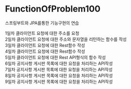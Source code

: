 # FunctionOfProblem100
스프링부트와 JPA를통한 기능구현의 연습

1일차 클라이언트 요청에 대한 주소를 요청 </br>
2일차 클라이언트 요청에 대한 주소와 문자열을 리턴하는 함수를 작성 </br>
3일차 클라이언트 요청에 대한 Rest함수 작성 </br>
4일차 클라이언트 요청에 대한 Rest함수 작성 </br>
5일차 클라이언트 요청에 대한 Rest API형식의 함수 작성 </br>
6일차 공지사항 게시판 목록에 대한 요청을 처리하는 API작성 </br>
7일차 공지사항 게시판 목록에 대한 요청을 처리하는 API작성 </br>
8일차 공지사항 게시판 목록에 대한 요청을 처리하는 API작성 </br>
9일차 공지사항 게시판 목록에 대한 요청을 처리하는 API작성 </br>